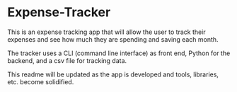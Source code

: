 # Expense-Tracker
This is an expense tracking app that will allow the user to track their expenses and see how much they are spending and saving each month. 

The tracker uses a CLI (command line interface) as front end, Python for the backend, and a csv file for tracking data. 

This readme will be updated as the app is developed and tools, libraries, etc. become solidified. 